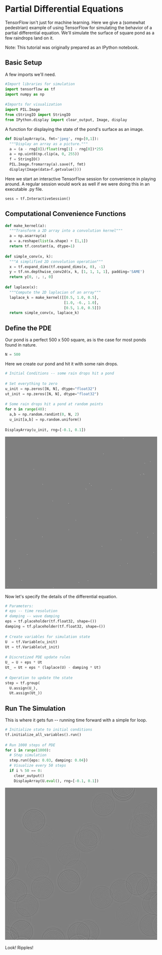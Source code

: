 # Partial Differential Equations <a class="md-anchor" id="AUTOGENERATED-partial-differential-equations"></a>

TensorFlow isn't just for machine learning.  Here we give a (somewhat
pedestrian) example of using TensorFlow for simulating the behavior of a
partial differential equation.  We'll simulate the surface of square pond as a
few raindrops land on it.

Note: This tutorial was originally prepared as an IPython notebook.

## Basic Setup <a class="md-anchor" id="AUTOGENERATED-basic-setup"></a>

A few imports we'll need.

```python
#Import libraries for simulation
import tensorflow as tf
import numpy as np

#Imports for visualization
import PIL.Image
from cStringIO import StringIO
from IPython.display import clear_output, Image, display
```

A function for displaying the state of the pond's surface as an image.

```python
def DisplayArray(a, fmt='jpeg', rng=[0,1]):
  """Display an array as a picture."""
  a = (a - rng[0])/float(rng[1] - rng[0])*255
  a = np.uint8(np.clip(a, 0, 255))
  f = StringIO()
  PIL.Image.fromarray(a).save(f, fmt)
  display(Image(data=f.getvalue()))
```

Here we start an interactive TensorFlow session for convenience in playing
around.  A regular session would work as well if we were doing this in an
executable .py file.

```python
sess = tf.InteractiveSession()
```

## Computational Convenience Functions <a class="md-anchor" id="AUTOGENERATED-computational-convenience-functions"></a>


```python
def make_kernel(a):
  """Transform a 2D array into a convolution kernel"""
  a = np.asarray(a)
  a = a.reshape(list(a.shape) + [1,1])
  return tf.constant(a, dtype=1)

def simple_conv(x, k):
  """A simplified 2D convolution operation"""
  x = tf.expand_dims(tf.expand_dims(x, 0), -1)
  y = tf.nn.depthwise_conv2d(x, k, [1, 1, 1, 1], padding='SAME')
  return y[0, :, :, 0]

def laplace(x):
  """Compute the 2D laplacian of an array"""
  laplace_k = make_kernel([[0.5, 1.0, 0.5],
                           [1.0, -6., 1.0],
                           [0.5, 1.0, 0.5]])
  return simple_conv(x, laplace_k)
```

## Define the PDE <a class="md-anchor" id="AUTOGENERATED-define-the-pde"></a>

Our pond is a perfect 500 x 500 square, as is the case for most ponds found in
nature.

```python
N = 500
```

Here we create our pond and hit it with some rain drops.

```python
# Initial Conditions -- some rain drops hit a pond

# Set everything to zero
u_init = np.zeros([N, N], dtype="float32")
ut_init = np.zeros([N, N], dtype="float32")

# Some rain drops hit a pond at random points
for n in range(40):
  a,b = np.random.randint(0, N, 2)
  u_init[a,b] = np.random.uniform()

DisplayArray(u_init, rng=[-0.1, 0.1])
```

![jpeg](pde_output_1.jpg)


Now let's specify the details of the differential equation.


```python
# Parameters:
# eps -- time resolution
# damping -- wave damping
eps = tf.placeholder(tf.float32, shape=())
damping = tf.placeholder(tf.float32, shape=())

# Create variables for simulation state
U  = tf.Variable(u_init)
Ut = tf.Variable(ut_init)

# Discretized PDE update rules
U_ = U + eps * Ut
Ut_ = Ut + eps * (laplace(U) - damping * Ut)

# Operation to update the state
step = tf.group(
  U.assign(U_),
  Ut.assign(Ut_))
```

## Run The Simulation <a class="md-anchor" id="AUTOGENERATED-run-the-simulation"></a>

This is where it gets fun -- running time forward with a simple for loop.

```python
# Initialize state to initial conditions
tf.initialize_all_variables().run()

# Run 1000 steps of PDE
for i in range(1000):
  # Step simulation
  step.run({eps: 0.03, damping: 0.04})
  # Visualize every 50 steps
  if i % 50 == 0:
    clear_output()
    DisplayArray(U.eval(), rng=[-0.1, 0.1])
```

![jpeg](pde_output_2.jpg)

Look! Ripples!

